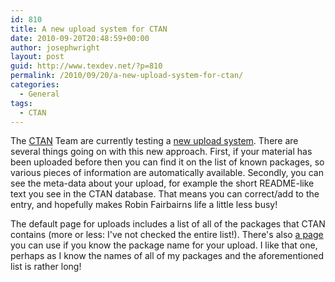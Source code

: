 ```yaml
---
id: 810
title: A new upload system for CTAN
date: 2010-09-20T20:48:59+00:00
author: josephwright
layout: post
guid: http://www.texdev.net/?p=810
permalink: /2010/09/20/a-new-upload-system-for-ctan/
categories:
  - General
tags:
  - CTAN
---
```

The <a href="http://www.ctan.org/">CTAN</a> Team are currently testing a <a href="http://az.ctan.org/send/">new upload system</a>. There are several things going on with this new approach. First, if your material has been uploaded before then you can find it on the list of known packages, so various pieces of information are automatically available. Secondly, you can see the meta-data about your upload, for example the short README-like text you see in the CTAN database. That means you can correct/add to the entry, and hopefully makes Robin Fairbairns life a little less busy!

The default page for uploads includes a list of all of the packages that CTAN contains (more or less: I've not checked the entire list!). There's also <a href="http://az.ctan.org/send/enter_pkg">a page</a> you can use if you know the package name for your upload. I like that one, perhaps as I know the names of all of my packages and the aforementioned list is rather long!